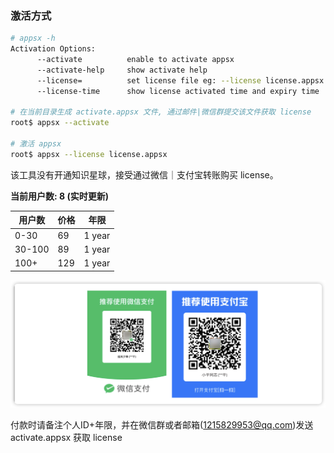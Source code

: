 ### 激活方式
```bash
# appsx -h
Activation Options:
      --activate          enable to activate appsx
      --activate-help     show activate help
      --license=          set license file eg: --license license.appsx
      --license-time      show license activated time and expiry time

# 在当前目录生成 activate.appsx 文件, 通过邮件|微信群提交该文件获取 license
root$ appsx --activate

# 激活 appsx
root$ appsx --license license.appsx
```
该工具没有开通知识星球，接受通过微信｜支付宝转账购买 license。

**当前用户数: 8 (实时更新)**

| 用户数  | 价格  | 年限  |
|--------|------|-------|
| 0-30   | 69  | 1 year |
| 30-100 | 89  | 1 year |
| 100+   | 129 | 1 year |

<img width="1154" alt="image" src="https://github.com/chasingboy/appsx/blob/main/assets/license.png">

付款时请备注个人ID+年限，并在微信群或者邮箱(1215829953@qq.com)发送 activate.appsx 获取 license
